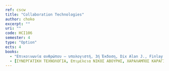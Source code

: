 ```yaml
---
ref: cscw
title: "Collaboration Technologies"
author: choko
excerpt: ""
uri: ""
code: HCI106
semester: 4
type: "Option"
ects: 4
books: 
  - "Επικοινωνία ανθρώπου – υπολογιστή, 3ή Έκδοση, Dix Alan J., Finlay Janet E., Abowd Gregory D., Beale Russell, Εκδόσεις Α. Γκιούρδα, ISBN 960-512-503-X, 2007"
  - [ΣΥΝΕΡΓΑΤΙΚΗ ΤΕΧΝΟΛΟΓΙΑ, Επιμέλεια ΝΙΚΟΣ ΑΒΟΥΡΗΣ, ΧΑΡΑΛΑΜΠΟΣ ΚΑΡΑΓΙΑΝΝΙΔΗΣ, ΒΑΣΙΛΗΣ ΚΟΜΗΣ, Εκδόσεις Κλειδάριθμος, ISBN 978-960-461-232-1, 2009](https://service.eudoxus.gr/search/#a/id:13888/0)
---
```


